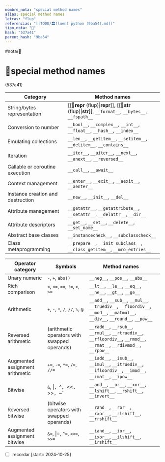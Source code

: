 ```yaml
---
nombre_nota: "special method names"
alias: special method names
letras: "flup"
referencias: "[[TODO/🏛️fluent python (9ba54).md]]"
tipo_nota: "📑"
hash: "537a41"
parent_hash: "9ba54"
---
```


#nota/📑

# 📑special method names
<div class="hash">(537a41)</div>

| Category                          | Method names                                                                                            |
| --------------------------------- | ------------------------------------------------------------------------------------------------------- |
| String/bytes representation       | [[📑__repr__ (flup)\|__repr__]], [[📑__str__ (flup)\|__str__]], `__format__`, `__bytes__`, `__fspath__` |
| Conversion to number              | `__bool__`, `__complex__`, `__int__`, `__float__`, `__hash__`, `__index__`                              |
| Emulating collections             | `__len__`, `__getitem__`, `__setitem__`, `__delitem__`, `__contains__`                                  |
| Iteration                         | `__iter__`, `__aiter__`, `__next__`, `__anext__`, `__reversed__`                                        |
| Callable or coroutine execution   | `__call__`, `__await__`                                                                                 |
| Context management                | `__enter__`, `__exit__`, `__aexit__`, `__aenter__`                                                      |
| Instance creation and destruction | `__new__`, `__init__`, `__del__`                                                                        |
| Attribute management              | `__getattr__`, `__getattribute__`, `__setattr__`, `__delattr__`, `__dir__`                              |
| Attribute descriptors             | `__get__`, `__set__`, `__delete__`, `__set_name__`                                                      |
| Abstract base classes             | `__instancecheck__`, `__subclasscheck__`                                                                |
| Class metaprogramming             | `__prepare__`, `__init_subclass__`, `__class_getitem__`, `__mro_entries__`                              |





| Operator category               | Symbols                                      | Method names                                                                                                               |                                                                          |
| ------------------------------- | -------------------------------------------- | -------------------------------------------------------------------------------------------------------------------------- | ------------------------------------------------------------------------ |
| Unary numeric                   | `-`, `+`, `abs()`                            | `__neg__`, `__pos__`, `__abs__`                                                                                            |                                                                          |
| Rich comparison                 | `<`, `<=`, `==`, `!=`, `>`, `>=`             | `__lt__`, `__le__`, `__eq__`, `__ne__`, `__gt__`, `__ge__`                                                                 |                                                                          |
| Arithmetic                      | `+`, `-`, `*`, `/`, `//`, `%`, `@`           | `__add__`, `__sub__`, `__mul__`, `__truediv__`, `__floordiv__`, `__mod__`, `__matmul__`, `__div__`, `__round__`, `__pow__` |                                                                          |
| Reversed arithmetic             | (arithmetic operators with swapped operands) | `__radd__`, `__rsub__`, `__rmul__`, `__rtruediv__`, `__rfloordiv__`, `__rmod__`, `__rmat__`, `__rdivmod__`, `__rpow__`     |                                                                          |
| Augmented assignment arithmetic | `+=`, `-=`, `*=`, `/=`, `//=`                | `__iadd__`, `__isub__`, `__imul__`, `__itruediv__`, `__ifloordiv__`, `__imod__`, `__imat__`, `__ipow__`                    |                                                                          |
| Bitwise                         | `&`, \|`, `^`, `<<`, `>>`, `~`                                                                                                    | `__and__`, `__or__`, `__xor__`, `__lshift__`, `__rshift__`, `__invert__` |
| Reversed bitwise                | (bitwise operators with swapped operands)    | `__rand__`, `__ror__`, `__rxor__`, `__rlshift__`, `__rrshift__`                                                            |                                                                          |
| Augmented assignment bitwise    | `&=`,  \|=, `^=`, `<<=`, `>>=`               | `__iand__`, `__ior__`, `__ixor__`, `__ilshift__`, `__irshift__`          |



- [ ] recordar  [start:: 2024-10-25]
